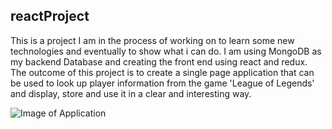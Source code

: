 ## reactProject
This is a project I am in the process of working on to learn some new technologies and eventually to show what i can do.
I am using MongoDB as my backend Database and creating the front end using react and redux. The outcome of this project is to create
a single page application that can be used to look up player information from the game 'League of Legends' and display, store and use it
in a clear and interesting way.

![Image of Application](https://github.com/AndrewButler95/reactProject/reactimage.png)
